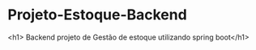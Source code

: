 # Projeto-Estoque-Backend
&lt;h1> Backend projeto de Gestão de estoque utilizando spring boot&lt;/h1>
